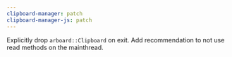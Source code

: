 ```yaml
---
clipboard-manager: patch
clipboard-manager-js: patch
---
```


Explicitly drop `arboard::Clipboard` on exit. Add recommendation to not use read methods on the mainthread.
